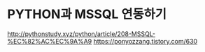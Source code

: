 # PYTHON과 MSSQL 연동하기


http://pythonstudy.xyz/python/article/208-MSSQL-%EC%82%AC%EC%9A%A9
https://ponyozzang.tistory.com/630